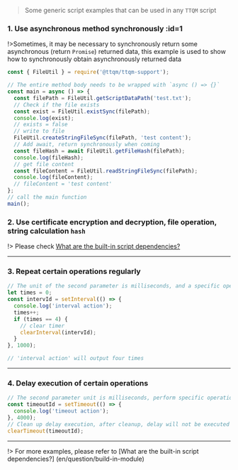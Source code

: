 > Some generic script examples that can be used in any `TTQM` script

### 1. Use asynchronous method synchronously :id=1

!>Sometimes, it may be necessary to synchronously return some asynchronous (return `Promise`) returned data, this example is used to show how to synchronously obtain asynchronously returned data

```javascript
const { FileUtil } = require('@ttqm/ttqm-support');

// The entire method body needs to be wrapped with `async () => {}`
const main = async () => {
  const filePath = FileUtil.getScriptDataPath('test.txt');
  // Check if the file exists
  const exist = FileUtil.existSync(filePath);
  console.log(exist);
  // exists = false
  // write to file
  FileUtil.createStringFileSync(filePath, 'test content');
  // Add await, return synchronously when coming
  const fileHash = await FileUtil.getFileHash(filePath);
  console.log(fileHash);
  // get file content
  const fileContent = FileUtil.readStringFileSync(filePath);
  console.log(fileContent);
  // fileContent = 'test content'
};
// call the main function
main();
```

### 2. Use certificate encryption and decryption, file operation, string calculation `hash`

!> Please check [What are the built-in script dependencies?](en/question/build-in-module?id=_6)

---

### 3. Repeat certain operations regularly

```javascript
// The unit of the second parameter is milliseconds, and a specific operation is performed every 1s
let times = 0;
const intervId = setInterval(() => {
  console.log('interval action');
  times++;
  if (times == 4) {
    // clear timer
    clearInterval(intervId);
  }
}, 1000);

// 'interval action' will output four times
```

---

### 4. Delay execution of certain operations

```javascript
// The second parameter unit is milliseconds, perform specific operations after 4s
const timeoutId = setTimeout(() => {
  console.log('timeout action');
}, 4000);
// Clean up delay execution, after cleanup, delay will not be executed
clearTimeout(timeoutId);
```

---

!> For more examples, please refer to [What are the built-in script dependencies?] (en/question/build-in-module)
